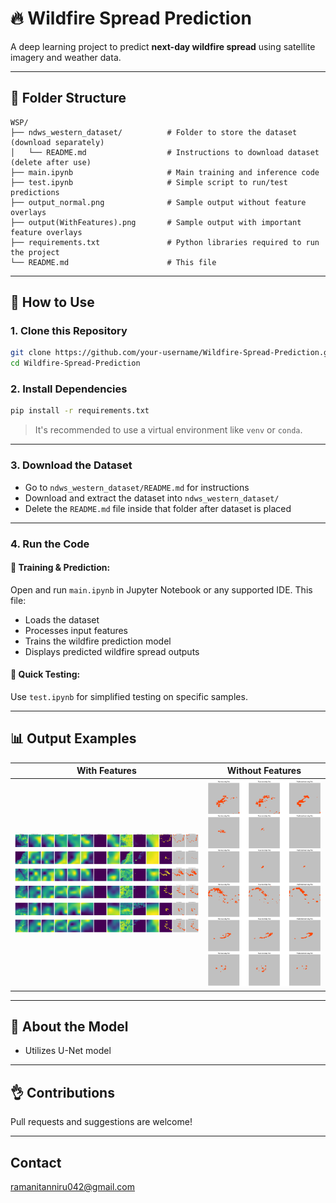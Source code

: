 # 🔥 Wildfire Spread Prediction

A deep learning project to predict **next-day wildfire spread** using satellite imagery and weather data.

---

## 📁 Folder Structure

```
WSP/
├── ndws_western_dataset/          # Folder to store the dataset (download separately)
│   └── README.md                  # Instructions to download dataset (delete after use)
├── main.ipynb                     # Main training and inference code
├── test.ipynb                     # Simple script to run/test predictions
├── output_normal.png              # Sample output without feature overlays
├── output(WithFeatures).png       # Sample output with important feature overlays
├── requirements.txt               # Python libraries required to run the project
└── README.md                      # This file
```

---

## 🚀 How to Use

### 1. Clone this Repository

```bash
git clone https://github.com/your-username/Wildfire-Spread-Prediction.git
cd Wildfire-Spread-Prediction
```

### 2. Install Dependencies

```bash
pip install -r requirements.txt
```

> It's recommended to use a virtual environment like `venv` or `conda`.

---

### 3. Download the Dataset

* Go to `ndws_western_dataset/README.md` for instructions
* Download and extract the dataset into `ndws_western_dataset/`
* Delete the `README.md` file inside that folder after dataset is placed

---

### 4. Run the Code

#### 🧠 Training & Prediction:

Open and run `main.ipynb` in Jupyter Notebook or any supported IDE.
This file:

* Loads the dataset
* Processes input features
* Trains the wildfire prediction model
* Displays predicted wildfire spread outputs

#### 🧪 Quick Testing:

Use `test.ipynb` for simplified testing on specific samples.

---

## 📊 Output Examples

| With Features             | Without Features                           |
| ---------------------------- | --------------------------------------- |
| ![normal](output_normal.png) | ![features](output.png) |

---

## 🧠 About the Model

* Utilizes U-Net model

---

## 👌 Contributions

Pull requests and suggestions are welcome!

---

## Contact

ramanitanniru042@gmail.com
